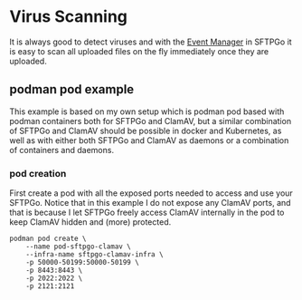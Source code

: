 # Virus Scanning

It is always good to detect viruses and with the
[Event Manager](https://github.com/drakkan/sftpgo/blob/main/docs/howto/eventmanager.md) in SFTPGo
it is easy to scan all uploaded files on the fly immediately once they are uploaded.

## podman pod example

This example is based on my own setup which is podman pod based with podman containers both for SFTPGo and ClamAV,
but a similar combination of SFTPGo and ClamAV should be possible in docker and Kubernetes, as well as with either
both SFTPGo and ClamAV as daemons or a combination of containers and daemons.

### pod creation

First create a pod with all the exposed ports needed to access and use your SFTPGo. Notice that in this example
I do not expose any ClamAV ports, and that is because I let SFTPGo freely access ClamAV internally in the pod to keep
ClamAV hidden and (more) protected.

```shell
podman pod create \
	--name pod-sftpgo-clamav \
	--infra-name sftpgo-clamav-infra \
	-p 50000-50199:50000-50199 \
	-p 8443:8443 \
	-p 2022:2022 \
	-p 2121:2121 
```
